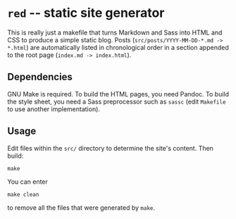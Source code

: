 # `red` -- static site generator

This is really just a makefile that turns Markdown and Sass into HTML
and CSS to produce a simple static blog.
Posts (`src/posts/YYYY-MM-DD-*.md -> *.html`) are automatically listed
in chronological order in a section appended to the root page
(`index.md -> index.html`).

## Dependencies

GNU Make is required.
To build the HTML pages, you need Pandoc.
To build the style sheet, you need a Sass preprocessor such as `sassc`
(edit `Makefile` to use another implementation).

## Usage

Edit files within the `src/` directory to determine the site's content.
Then build:

    make

You can enter

    make clean

to remove all the files that were generated by `make`.
